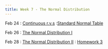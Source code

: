 ```yaml
---
title: Week 7 - The Normal Distribution
---
```


Feb 24
: [Continuous r.v.s](https://rmshksu.github.io/stat240_spring2025/classes/d14-240-spr25.html)
  :[Standard Normal Table](#)

Feb 26
: [The Normal Distribution I](https://rmshksu.github.io/stat240_spring2025/classes/d15-240-spr25.html)

Feb 28
: [The Normal Distribution II](https://rmshksu.github.io/stat240_spring2025/classes/d16-240-spr25.html)
  : [Homework 3](#)
